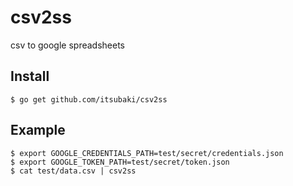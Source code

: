 # csv2ss
csv to google spreadsheets

## Install

```
$ go get github.com/itsubaki/csv2ss
```

## Example

```
$ export GOOGLE_CREDENTIALS_PATH=test/secret/credentials.json
$ export GOOGLE_TOKEN_PATH=test/secret/token.json
$ cat test/data.csv | csv2ss
```

